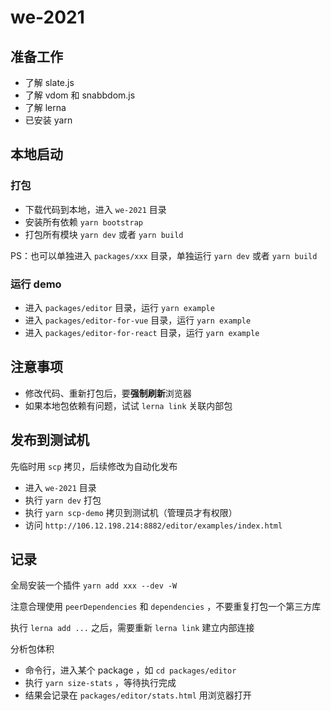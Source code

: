 # we-2021

## 准备工作

- 了解 slate.js
- 了解 vdom 和 snabbdom.js
- 了解 lerna
- 已安装 yarn

## 本地启动

### 打包

- 下载代码到本地，进入 `we-2021` 目录
- 安装所有依赖 `yarn bootstrap`
- 打包所有模块 `yarn dev` 或者 `yarn build`

PS：也可以单独进入 `packages/xxx` 目录，单独运行 `yarn dev` 或者 `yarn build`

### 运行 demo

- 进入 `packages/editor` 目录，运行 `yarn example`
- 进入 `packages/editor-for-vue` 目录，运行 `yarn example`
- 进入 `packages/editor-for-react` 目录，运行 `yarn example`

## 注意事项

- 修改代码、重新打包后，要**强制刷新**浏览器
- 如果本地包依赖有问题，试试 `lerna link` 关联内部包

## 发布到测试机

先临时用 `scp` 拷贝，后续修改为自动化发布

- 进入 `we-2021` 目录
- 执行 `yarn dev` 打包
- 执行 `yarn scp-demo` 拷贝到测试机（管理员才有权限）
- 访问 `http://106.12.198.214:8882/editor/examples/index.html`

## 记录

全局安装一个插件 `yarn add xxx --dev -W`

注意合理使用 `peerDependencies` 和 `dependencies` ，不要重复打包一个第三方库

执行 `lerna add ...` 之后，需要重新 `lerna link` 建立内部连接

分析包体积
- 命令行，进入某个 package ，如 `cd packages/editor`
- 执行 `yarn size-stats` ，等待执行完成
- 结果会记录在 `packages/editor/stats.html` 用浏览器打开
